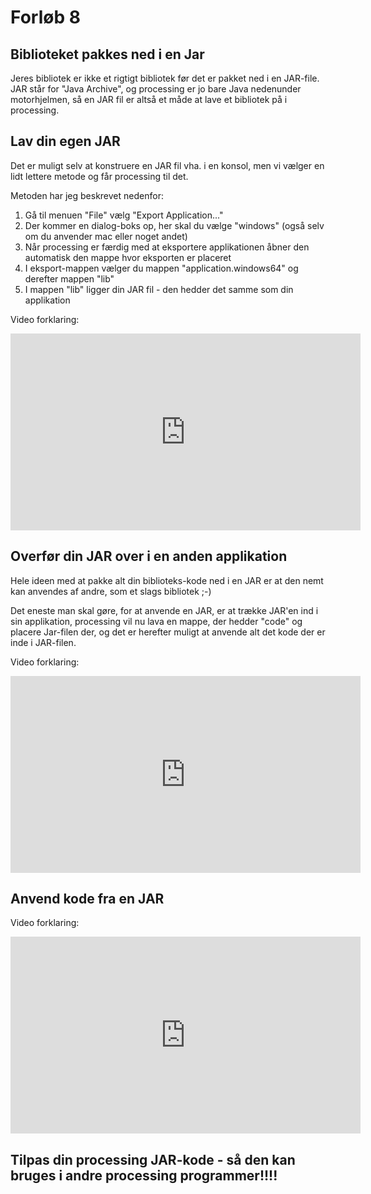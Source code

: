 # Forløb 8
## Biblioteket pakkes ned i en Jar

Jeres bibliotek er ikke et rigtigt bibliotek før det er pakket ned i en JAR-file.
JAR står for "Java Archive", og processing er jo bare Java nedenunder motorhjelmen, så en JAR fil er altså et måde at lave et bibliotek på i processing.

## Lav din egen JAR
Det er muligt selv at konstruere en JAR fil vha. i en konsol, men vi vælger en lidt lettere metode og får processing til det.    

Metoden har jeg beskrevet nedenfor:   
1. Gå til menuen "File" vælg "Export Application..."
2. Der kommer en dialog-boks op, her skal du vælge "windows" (også selv om du anvender mac eller noget andet)
3. Når processing er færdig med at eksportere applikationen åbner den automatisk den mappe hvor eksporten er placeret
4. I eksport-mappen vælger du mappen "application.windows64" og derefter mappen "lib"
5. I mappen "lib" ligger din JAR fil - den hedder det samme som din applikation

Video forklaring:    
<iframe width="560" height="315" src="https://www.youtube.com/embed/iScvXVpLOAI" title="FiltrerOgSelectData" frameborder="0" allow="accelerometer; autoplay; clipboard-write; encrypted-media; gyroscope; picture-in-picture" allowfullscreen></iframe>

## Overfør din JAR over i en anden applikation
Hele ideen med at pakke alt din biblioteks-kode ned i en JAR er at den nemt kan anvendes af andre, som et slags bibliotek ;-)   

Det eneste man skal gøre, for at anvende en JAR, er at trække JAR'en ind i sin applikation, processing vil nu lava en mappe, der hedder "code" og placere
Jar-filen der, og det er herefter muligt at anvende alt det kode der er inde i JAR-filen.

Video forklaring:   
<iframe width="560" height="315" src="https://www.youtube.com/embed/oxlU4Ghkc08" title="FiltrerOgSelectData" frameborder="0" allow="accelerometer; autoplay; clipboard-write; encrypted-media; gyroscope; picture-in-picture" allowfullscreen></iframe>

## Anvend kode fra en JAR

Video forklaring:    
<iframe width="560" height="315" src="https://www.youtube.com/embed/gYuJdr9r1k0" title="FiltrerOgSelectData" frameborder="0" allow="accelerometer; autoplay; clipboard-write; encrypted-media; gyroscope; picture-in-picture" allowfullscreen></iframe>

## Tilpas din processing JAR-kode - så den kan bruges i andre processing programmer!!!!
